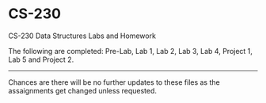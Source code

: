 # CS-230
CS-230 Data Structures Labs and Homework

The following are completed:
Pre-Lab, Lab 1, Lab 2, Lab 3, Lab 4, Project 1, Lab 5 and Project 2.

------------------

Chances are there will be no further updates to these files as the assaignments get changed unless requested.
